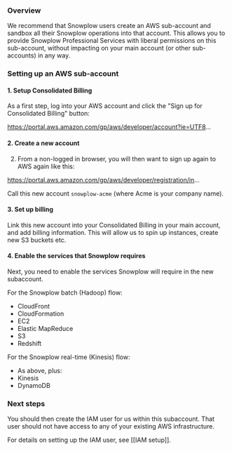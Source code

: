 ### Overview

We recommend that Snowplow users create an AWS sub-account and sandbox all their Snowplow operations into that account. This allows you to provide Snowplow Professional Services with liberal permissions on this sub-account, without impacting on your main account (or other sub-accounts) in any way.

### Setting up an AWS sub-account

#### 1. Setup Consolidated Billing

As a first step, log into your AWS account and click the "Sign up for Consolidated Billing" button:

https://portal.aws.amazon.com/gp/aws/developer/account?ie=UTF8...

#### 2. Create a new account

2. From a non-logged in browser, you will then want to sign up again to AWS again like this:

https://portal.aws.amazon.com/gp/aws/developer/registration/in...

Call this new account `snowplow-acme` (where Acme is your company name).

#### 3. Set up billing

Link this new account into your Consolidated Billing in your main account, and add billing information. This will allow us to spin up instances, create new S3 buckets etc.

#### 4. Enable the services that Snowplow requires

Next, you need to enable the services Snowplow will require in the new subaccount.

For the Snowplow batch (Hadoop) flow:

* CloudFront
* CloudFormation
* EC2
* Elastic MapReduce
* S3
* Redshift

For the Snowplow real-time (Kinesis) flow:

* As above, plus:
* Kinesis
* DynamoDB

### Next steps

You should then create the IAM user for us within this subaccount. That user should not have access to any of your existing AWS infrastructure.

For details on setting up the IAM user, see [[IAM setup]].
